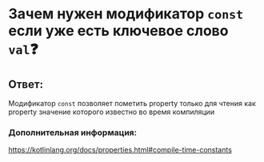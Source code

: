 # Зачем нужен модификатор `const` если уже есть ключевое слово `val`❓

## Ответ:

Модификатор `const` позволяет пометить property только для чтения как property значение которого
известно во время компиляции

### Дополнительная информация:

https://kotlinlang.org/docs/properties.html#compile-time-constants